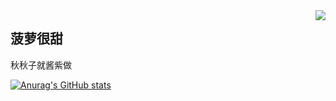 <img align="right" src="https://count.getloli.com/get/@:NiKuliCat?theme=rule33">

## 菠萝很甜
秋秋子就酱紫做



[![Anurag's GitHub stats](https://github-readme-stats.vercel.app/api?username=NiKuliCat)](https://github.com/anuraghazra/github-readme-stats)
